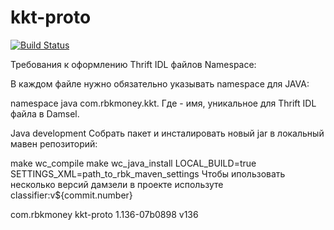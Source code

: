 # kkt-proto


[![Build Status](http://ci.rbkmoney.com/buildStatus/icon?job=rbkmoney_private/kkt-proto/master)](http://ci.rbkmoney.com/job/rbkmoney_private/job/kkt-proto/job/master/)


Требования к оформлению Thrift IDL файлов
Namespace:

В каждом файле нужно обязательно указывать namespace для JAVA:

  namespace java com.rbkmoney.kkt.<name>
Где <name> - имя, уникальное для Thrift IDL файлa в Damsel.

Java development
Собрать пакет и инсталировать новый jar в локальный мавен репозиторий:

make wc_compile
make wc_java_install LOCAL_BUILD=true SETTINGS_XML=path_to_rbk_maven_settings
Чтобы ипользовать несколько версий дамзели в проекте используте classifier:v${commit.number}

<dependency>
    <groupId>com.rbkmoney</groupId>
    <artifactId>kkt-proto</artifactId>
    <version>1.136-07b0898</version>
    <classifier>v136</classifier>
</dependency>
